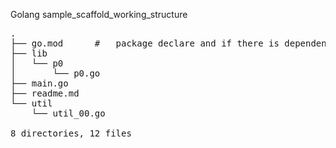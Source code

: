 Golang sample_scaffold_working_structure

<pre>
.
├── go.mod      #   package declare and if there is dependencies, i.e. `require github.com/.../... v...`
├── lib
│   └── p0
│       └── p0.go
├── main.go
├── readme.md
└── util
    └── util_00.go

8 directories, 12 files
</pre>

